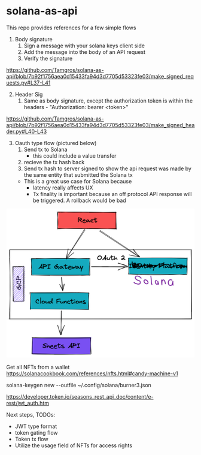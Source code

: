 # solana-as-api

This repo provides references for a few simple flows

1. Body signature
    1. Sign a message with your solana keys client side 
    2. Add the message into the body of an API request
    3. Verify the signature 

https://github.com/Tamgros/solana-as-api/blob/7b92f1756aea0d15433fa94d3d7705d53323fe03/make_signed_requests.py#L37-L41

2. Header Sig
    1. Same as body signature, except the authorization token is within the headers - "Authorization: bearer \<token\>"

https://github.com/Tamgros/solana-as-api/blob/7b92f1756aea0d15433fa94d3d7705d53323fe03/make_signed_header.py#L40-L43

3. Oauth type flow (pictured below)
    1. Send tx to Solana
        * this could include a value transfer
    2. recieve the tx hash back
    3. Send tx hash to server signed to show the api request was made by the same entity that submitted the Solana tx
    * This is a great use case for Solana because 
        * latency really affects UX 
        * Tx finality is important because an off protocol API response will be triggered. A rollback would be bad



![alt text](https://github.com/Tamgros/solana-as-api/blob/solana_package/assets/1_WP1iB-f6lJl_4YsvTsw2Og.png)


Get all NFTs from a wallet
https://solanacookbook.com/references/nfts.html#candy-machine-v1

solana-keygen new --outfile ~/.config/solana/burner3.json

https://developer.token.io/seasons_rest_api_doc/content/e-rest/jwt_auth.htm

Next steps, TODOs:
* JWT type format
* token gating flow
* Token tx flow
* Utilize the usage field of NFTs for access rights
